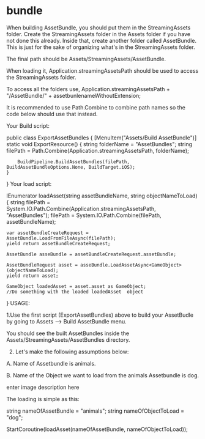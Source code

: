 # bundle


When building AssetBundle, you should put them in the StreamingAssets folder. Create the StreamingAssets folder in the Assets folder if you have not done this already. Inside that, create another folder called AssetBundle. This is just for the sake of organizing what's in the StreamingAssets folder.

The final path should be Assets/StreamingAssets/AssetBundle.

When loading it, Application.streamingAssetsPath should be used to access the StreamingAssets folder.

To access all the folders use, Application.streamingAssetsPath + "/AssetBundle/" + assetbunlenameWithoutExtension;

It is recommended to use Path.Combine to combine path names so the code below should use that instead.

Your Build script:

public class ExportAssetBundles
{
    [MenuItem("Assets/Build AssetBundle")]
    static void ExportResource()
    {
        string folderName = "AssetBundles";
        string filePath = Path.Combine(Application.streamingAssetsPath, folderName);

        BuildPipeline.BuildAssetBundles(filePath, BuildAssetBundleOptions.None, BuildTarget.iOS);
    }
}
Your load script:

IEnumerator loadAsset(string assetBundleName, string objectNameToLoad)
{
    string filePath = System.IO.Path.Combine(Application.streamingAssetsPath, "AssetBundles");
    filePath = System.IO.Path.Combine(filePath, assetBundleName);

    var assetBundleCreateRequest = AssetBundle.LoadFromFileAsync(filePath);
    yield return assetBundleCreateRequest;

    AssetBundle asseBundle = assetBundleCreateRequest.assetBundle;

    AssetBundleRequest asset = asseBundle.LoadAssetAsync<GameObject>(objectNameToLoad);
    yield return asset;

    GameObject loadedAsset = asset.asset as GameObject;
    //Do something with the loaded loadedAsset  object
}
USAGE:

1.Use the first script (ExportAssetBundles) above to build your AssetBudle by going to Assets --> Build AssetBundle menu.

You should see the built AssetBundles inside the Assets/StreamingAssets/AssetBundles directory.

2. Let's make the following assumptions below:

A. Name of Assetbundle is animals.

B. Name of the Object we want to load from the animals Assetbundle is dog.

enter image description here

The loading is simple as this:

string nameOfAssetBundle = "animals";
string nameOfObjectToLoad = "dog";

StartCoroutine(loadAsset(nameOfAssetBundle, nameOfObjectToLoad));
